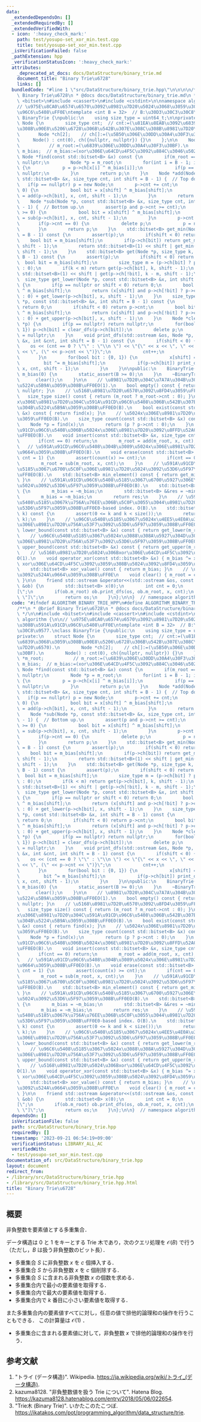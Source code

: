 ```yaml
---
data:
  _extendedDependsOn: []
  _extendedRequiredBy: []
  _extendedVerifiedWith:
  - icon: ':heavy_check_mark:'
    path: test/yosupo-set_xor_min.test.cpp
    title: test/yosupo-set_xor_min.test.cpp
  _isVerificationFailed: false
  _pathExtension: hpp
  _verificationStatusIcon: ':heavy_check_mark:'
  attributes:
    _deprecated_at_docs: docs/DataStructure/binary_trie.md
    document_title: "Binary Trie\u6728"
    links: []
  bundledCode: "#line 1 \"src/DataStructure/binary_trie.hpp\"\n\n\n\n/**\n * @brief\
    \ Binary Trie\u6728\n * @docs docs/DataStructure/binary_trie.md\n */\n\n#include\
    \ <bitset>\n#include <cassert>\n#include <cstdint>\n\nnamespace algorithm {\n\n\
    // \u975E\u8CA0\u6574\u6570\u3092\u8981\u7D20\u5024\u3068\u3059\u308B\u591A\u91CD\
    \u96C6\u5408\uFF0E\ntemplate <int B = 32>  // B:\u30D3\u30C3\u30C8\u9577.\nclass\
    \ BinaryTrie {\npublic:\n    using size_type = uint64_t;\n\nprivate:\n    struct\
    \ Node {\n        size_type cnt;  // cnt:=(\u81EA\u8EAB\u3092\u6839\u3068\u3059\
    \u308B\u90E8\u5206\u6728\u306B\u542B\u307E\u308C\u308B\u8981\u7D20\u6570).\n \
    \       Node *ch[2];    // ch[]:=(\u5B50\u306E\u30DD\u30A4\u30F3\u30BF).\n   \
    \     Node() : cnt(0), ch({nullptr, nullptr}) {}\n    };\n\n    Node *m_root;\
    \           // m_root:=(\u6839\u306E\u30DD\u30A4\u30F3\u30BF).\n    std::bitset<B>\
    \ m_bias;  // m_bias:=(xor\u306E\u64CD\u4F5C\u3092\u884C\u3046\u5024).\n\n   \
    \ Node *find(const std::bitset<B> &x) const {\n        if(m_root == nullptr) return\
    \ nullptr;\n        Node *p = m_root;\n        for(int i = B - 1; i >= 0; --i)\
    \ {\n            p = p->ch[x[i] ^ m_bias[i]];\n            if(p == nullptr) return\
    \ nullptr;\n        }\n        return p;\n    }\n    Node *add(Node *p, const\
    \ std::bitset<B> &x, size_type cnt, int shift = B - 1) {  // Top down.\n     \
    \   if(p == nullptr) p = new Node;\n        p->cnt += cnt;\n        if(shift >=\
    \ 0) {\n            bool bit = x[shift] ^ m_bias[shift];\n            p->ch[bit]\
    \ = add(p->ch[bit], x, cnt, shift - 1);\n        }\n        return p;\n    }\n\
    \    Node *sub(Node *p, const std::bitset<B> &x, size_type cnt, int shift = B\
    \ - 1) {  // Bottom up.\n        assert(p and p->cnt >= cnt);\n        if(shift\
    \ >= 0) {\n            bool bit = x[shift] ^ m_bias[shift];\n            p->ch[bit]\
    \ = sub(p->ch[bit], x, cnt, shift - 1);\n        }\n        p->cnt -= cnt;\n \
    \       if(p->cnt == 0) {\n            delete p;\n            p = nullptr;\n \
    \       }\n        return p;\n    }\n    std::bitset<B> get_min(Node *p, int shift\
    \ = B - 1) const {\n        assert(p);\n        if(shift < 0) return 0;\n    \
    \    bool bit = m_bias[shift];\n        if(p->ch[bit]) return get_min(p->ch[bit],\
    \ shift - 1);\n        return std::bitset<B>(1) << shift | get_min(p->ch[!bit],\
    \ shift - 1);\n    }\n    std::bitset<B> get(Node *p, size_type k, int shift =\
    \ B - 1) const {\n        assert(p);\n        if(shift < 0) return 0;\n      \
    \  bool bit = m_bias[shift];\n        size_type m = (p->ch[bit] ? p->ch[bit]->cnt\
    \ : 0);\n        if(k < m) return get(p->ch[bit], k, shift - 1);\n        return\
    \ std::bitset<B>(1) << shift | get(p->ch[!bit], k - m, shift - 1);\n    }\n  \
    \  size_type get_lower(Node *p, const std::bitset<B> &x, int shift = B - 1) const\
    \ {\n        if(p == nullptr or shift < 0) return 0;\n        bool bit = x[shift]\
    \ ^ m_bias[shift];\n        return (x[shift] and p->ch[!bit] ? p->ch[!bit]->cnt\
    \ : 0) + get_lower(p->ch[bit], x, shift - 1);\n    }\n    size_type get_upper(Node\
    \ *p, const std::bitset<B> &x, int shift = B - 1) const {\n        if(p == nullptr)\
    \ return 0;\n        if(shift < 0) return p->cnt;\n        bool bit = x[shift]\
    \ ^ m_bias[shift];\n        return (x[shift] and p->ch[!bit] ? p->ch[!bit]->cnt\
    \ : 0) + get_upper(p->ch[bit], x, shift - 1);\n    }\n    Node *clear_dfs(Node\
    \ *p) {\n        if(p == nullptr) return nullptr;\n        for(bool bit : {0,\
    \ 1}) p->ch[bit] = clear_dfs(p->ch[bit]);\n        delete p;\n        return p\
    \ = nullptr;\n    }\n    void print_dfs(std::ostream &os, Node *p, std::bitset<B>\
    \ &x, int &cnt, int shift = B - 1) const {\n        if(shift < 0) {\n        \
    \    os << (cnt == 0 ? \"\" : \"\\n \") << \"{\" << x << \", \" << x.to_ullong()\
    \ << \", (\" << p->cnt << \")}\";\n            cnt++;\n            return;\n \
    \       }\n        for(bool bit : {0, 1}) {\n            x[shift] = bit;\n   \
    \         bit ^= m_bias[shift];\n            if(p->ch[bit]) print_dfs(os, p->ch[bit],\
    \ x, cnt, shift - 1);\n        }\n    }\n\npublic:\n    BinaryTrie() : m_root(nullptr),\
    \ m_bias(0) {\n        static_assert(B >= 0);\n    }\n    ~BinaryTrie() {\n  \
    \      clear();\n    }\n\n    // \u8981\u7D20\u304C\u7A7A\u304B\u3069\u3046\u304B\
    \u5224\u5B9A\u3059\u308B\uFF0EO(1).\n    bool empty() const { return m_root ==\
    \ nullptr; }\n    // \u5168\u8981\u7D20\u6570\u3092\u8FD4\u3059\uFF0EO(1).\n \
    \   size_type size() const { return (m_root ? m_root->cnt : 0); }\n    // \u5024\
    x\u306E\u8981\u7D20\u304C\u591A\u91CD\u96C6\u5408\u306B\u542B\u307E\u308C\u308B\
    \u304B\u5224\u5B9A\u3059\u308B\uFF0EO(B).\n    bool exist(const std::bitset<B>\
    \ &x) const { return find(x); }\n    // \u5024x\u306E\u8981\u7D20\u6570\u3092\u8FD4\
    \u3059\uFF0EO(B).\n    size_type count(const std::bitset<B> &x) const {\n    \
    \    Node *p = find(x);\n        return (p ? p->cnt : 0);\n    }\n    // \u591A\
    \u91CD\u96C6\u5408\u306B\u5024x\u306E\u8981\u7D20\u3092\u8FFD\u52A0\u3059\u308B\
    \uFF0EO(B).\n    void insert(const std::bitset<B> &x, size_type cnt = 1) {\n \
    \       if(cnt == 0) return;\n        m_root = add(m_root, x, cnt);\n    }\n \
    \   // \u591A\u91CD\u96C6\u5408\u304B\u3089\u5024x\u306E\u8981\u7D20\u3092\u524A\
    \u9664\u3059\u308B\uFF0EO(B).\n    void erase(const std::bitset<B> &x, size_type\
    \ cnt = 1) {\n        assert(count(x) >= cnt);\n        if(cnt == 0) return;\n\
    \        m_root = sub(m_root, x, cnt);\n    }\n    // \u591A\u91CD\u96C6\u5408\
    \u5185\u3067\u6700\u5C0F\u306E\u8981\u7D20\u5024\u3092\u53D6\u5F97\u3059\u308B\
    \uFF0EO(B).\n    std::bitset<B> min_element() const { return get_min(m_root);\
    \ }\n    // \u591A\u91CD\u96C6\u5408\u5185\u3067\u6700\u5927\u306E\u8981\u7D20\
    \u5024\u3092\u53D6\u5F97\u3059\u308B\uFF0EO(B).\n    std::bitset<B> max_element()\
    \ {\n        m_bias = ~m_bias;\n        std::bitset<B> &&res = ~min_element();\n\
    \        m_bias = ~m_bias;\n        return res;\n    }\n    // \u591A\u91CD\u96C6\
    \u5408\u5185\u3067k\u756A\u76EE\u306B\u5C0F\u3055\u3044\u8981\u7D20\u5024\u3092\
    \u53D6\u5F97\u3059\u308B\uFF0E0-based index. O(B).\n    std::bitset<B> kth_element(size_type\
    \ k) const {\n        assert(0 <= k and k < size());\n        return get(m_root,\
    \ k);\n    }\n    // \u96C6\u5408\u5185\u3067\u5024x\u4EE5\u4E0A\u306E\u6700\u5C0F\
    \u306E\u8981\u7D20\u756A\u53F7\u3092\u53D6\u5F97\u3059\u308B\uFF0EO(B).\n    size_type\
    \ lower_bound(const std::bitset<B> &x) const { return get_lower(m_root, x); }\n\
    \    // \u96C6\u5408\u5185\u3067\u5024x\u3088\u308A\u5927\u304D\u3044\u6700\u5C0F\
    \u306E\u8981\u7D20\u756A\u53F7\u3092\u53D6\u5F97\u3059\u308B\uFF0EO(B).\n    size_type\
    \ upper_bound(const std::bitset<B> &x) const { return get_upper(m_root, x); }\n\
    \    // \u5168\u8981\u7D20\u5024\u306Bxor\u306E\u64CD\u4F5C\u3092\u884C\u3046\uFF0E\
    O(1).\n    void operator_xor(const std::bitset<B> &x) { m_bias ^= x; }\n    //\
    \ xor\u306E\u64CD\u4F5C\u3092\u3059\u308B\u5024\u3092\u8FD4\u3059\uFF0EO(1).\n\
    \    std::bitset<B> xor_value() const { return m_bias; }\n    // \u5168\u8981\u7D20\
    \u3092\u524A\u9664\u3059\u308B\uFF0E\n    void clear() { m_root = clear_dfs(m_root);\
    \ }\n\n    friend std::ostream &operator<<(std::ostream &os, const BinaryTrie\
    \ &ob) {\n        std::bitset<B> x(0);\n        int cnt = 0;\n        os << \"\
    [\";\n        if(ob.m_root) ob.print_dfs(os, ob.m_root, x, cnt);\n        os <<\
    \ \"]\";\n        return os;\n    }\n};\n\n}  // namespace algorithm\n\n\n"
  code: "#ifndef ALGORITHM_BINARY_TRIE_HPP\n#define ALGORITHM_BINARY_TRIE_HPP 1\n\n\
    /**\n * @brief Binary Trie\u6728\n * @docs docs/DataStructure/binary_trie.md\n\
    \ */\n\n#include <bitset>\n#include <cassert>\n#include <cstdint>\n\nnamespace\
    \ algorithm {\n\n// \u975E\u8CA0\u6574\u6570\u3092\u8981\u7D20\u5024\u3068\u3059\
    \u308B\u591A\u91CD\u96C6\u5408\uFF0E\ntemplate <int B = 32>  // B:\u30D3\u30C3\
    \u30C8\u9577.\nclass BinaryTrie {\npublic:\n    using size_type = uint64_t;\n\n\
    private:\n    struct Node {\n        size_type cnt;  // cnt:=(\u81EA\u8EAB\u3092\
    \u6839\u3068\u3059\u308B\u90E8\u5206\u6728\u306B\u542B\u307E\u308C\u308B\u8981\
    \u7D20\u6570).\n        Node *ch[2];    // ch[]:=(\u5B50\u306E\u30DD\u30A4\u30F3\
    \u30BF).\n        Node() : cnt(0), ch({nullptr, nullptr}) {}\n    };\n\n    Node\
    \ *m_root;           // m_root:=(\u6839\u306E\u30DD\u30A4\u30F3\u30BF).\n    std::bitset<B>\
    \ m_bias;  // m_bias:=(xor\u306E\u64CD\u4F5C\u3092\u884C\u3046\u5024).\n\n   \
    \ Node *find(const std::bitset<B> &x) const {\n        if(m_root == nullptr) return\
    \ nullptr;\n        Node *p = m_root;\n        for(int i = B - 1; i >= 0; --i)\
    \ {\n            p = p->ch[x[i] ^ m_bias[i]];\n            if(p == nullptr) return\
    \ nullptr;\n        }\n        return p;\n    }\n    Node *add(Node *p, const\
    \ std::bitset<B> &x, size_type cnt, int shift = B - 1) {  // Top down.\n     \
    \   if(p == nullptr) p = new Node;\n        p->cnt += cnt;\n        if(shift >=\
    \ 0) {\n            bool bit = x[shift] ^ m_bias[shift];\n            p->ch[bit]\
    \ = add(p->ch[bit], x, cnt, shift - 1);\n        }\n        return p;\n    }\n\
    \    Node *sub(Node *p, const std::bitset<B> &x, size_type cnt, int shift = B\
    \ - 1) {  // Bottom up.\n        assert(p and p->cnt >= cnt);\n        if(shift\
    \ >= 0) {\n            bool bit = x[shift] ^ m_bias[shift];\n            p->ch[bit]\
    \ = sub(p->ch[bit], x, cnt, shift - 1);\n        }\n        p->cnt -= cnt;\n \
    \       if(p->cnt == 0) {\n            delete p;\n            p = nullptr;\n \
    \       }\n        return p;\n    }\n    std::bitset<B> get_min(Node *p, int shift\
    \ = B - 1) const {\n        assert(p);\n        if(shift < 0) return 0;\n    \
    \    bool bit = m_bias[shift];\n        if(p->ch[bit]) return get_min(p->ch[bit],\
    \ shift - 1);\n        return std::bitset<B>(1) << shift | get_min(p->ch[!bit],\
    \ shift - 1);\n    }\n    std::bitset<B> get(Node *p, size_type k, int shift =\
    \ B - 1) const {\n        assert(p);\n        if(shift < 0) return 0;\n      \
    \  bool bit = m_bias[shift];\n        size_type m = (p->ch[bit] ? p->ch[bit]->cnt\
    \ : 0);\n        if(k < m) return get(p->ch[bit], k, shift - 1);\n        return\
    \ std::bitset<B>(1) << shift | get(p->ch[!bit], k - m, shift - 1);\n    }\n  \
    \  size_type get_lower(Node *p, const std::bitset<B> &x, int shift = B - 1) const\
    \ {\n        if(p == nullptr or shift < 0) return 0;\n        bool bit = x[shift]\
    \ ^ m_bias[shift];\n        return (x[shift] and p->ch[!bit] ? p->ch[!bit]->cnt\
    \ : 0) + get_lower(p->ch[bit], x, shift - 1);\n    }\n    size_type get_upper(Node\
    \ *p, const std::bitset<B> &x, int shift = B - 1) const {\n        if(p == nullptr)\
    \ return 0;\n        if(shift < 0) return p->cnt;\n        bool bit = x[shift]\
    \ ^ m_bias[shift];\n        return (x[shift] and p->ch[!bit] ? p->ch[!bit]->cnt\
    \ : 0) + get_upper(p->ch[bit], x, shift - 1);\n    }\n    Node *clear_dfs(Node\
    \ *p) {\n        if(p == nullptr) return nullptr;\n        for(bool bit : {0,\
    \ 1}) p->ch[bit] = clear_dfs(p->ch[bit]);\n        delete p;\n        return p\
    \ = nullptr;\n    }\n    void print_dfs(std::ostream &os, Node *p, std::bitset<B>\
    \ &x, int &cnt, int shift = B - 1) const {\n        if(shift < 0) {\n        \
    \    os << (cnt == 0 ? \"\" : \"\\n \") << \"{\" << x << \", \" << x.to_ullong()\
    \ << \", (\" << p->cnt << \")}\";\n            cnt++;\n            return;\n \
    \       }\n        for(bool bit : {0, 1}) {\n            x[shift] = bit;\n   \
    \         bit ^= m_bias[shift];\n            if(p->ch[bit]) print_dfs(os, p->ch[bit],\
    \ x, cnt, shift - 1);\n        }\n    }\n\npublic:\n    BinaryTrie() : m_root(nullptr),\
    \ m_bias(0) {\n        static_assert(B >= 0);\n    }\n    ~BinaryTrie() {\n  \
    \      clear();\n    }\n\n    // \u8981\u7D20\u304C\u7A7A\u304B\u3069\u3046\u304B\
    \u5224\u5B9A\u3059\u308B\uFF0EO(1).\n    bool empty() const { return m_root ==\
    \ nullptr; }\n    // \u5168\u8981\u7D20\u6570\u3092\u8FD4\u3059\uFF0EO(1).\n \
    \   size_type size() const { return (m_root ? m_root->cnt : 0); }\n    // \u5024\
    x\u306E\u8981\u7D20\u304C\u591A\u91CD\u96C6\u5408\u306B\u542B\u307E\u308C\u308B\
    \u304B\u5224\u5B9A\u3059\u308B\uFF0EO(B).\n    bool exist(const std::bitset<B>\
    \ &x) const { return find(x); }\n    // \u5024x\u306E\u8981\u7D20\u6570\u3092\u8FD4\
    \u3059\uFF0EO(B).\n    size_type count(const std::bitset<B> &x) const {\n    \
    \    Node *p = find(x);\n        return (p ? p->cnt : 0);\n    }\n    // \u591A\
    \u91CD\u96C6\u5408\u306B\u5024x\u306E\u8981\u7D20\u3092\u8FFD\u52A0\u3059\u308B\
    \uFF0EO(B).\n    void insert(const std::bitset<B> &x, size_type cnt = 1) {\n \
    \       if(cnt == 0) return;\n        m_root = add(m_root, x, cnt);\n    }\n \
    \   // \u591A\u91CD\u96C6\u5408\u304B\u3089\u5024x\u306E\u8981\u7D20\u3092\u524A\
    \u9664\u3059\u308B\uFF0EO(B).\n    void erase(const std::bitset<B> &x, size_type\
    \ cnt = 1) {\n        assert(count(x) >= cnt);\n        if(cnt == 0) return;\n\
    \        m_root = sub(m_root, x, cnt);\n    }\n    // \u591A\u91CD\u96C6\u5408\
    \u5185\u3067\u6700\u5C0F\u306E\u8981\u7D20\u5024\u3092\u53D6\u5F97\u3059\u308B\
    \uFF0EO(B).\n    std::bitset<B> min_element() const { return get_min(m_root);\
    \ }\n    // \u591A\u91CD\u96C6\u5408\u5185\u3067\u6700\u5927\u306E\u8981\u7D20\
    \u5024\u3092\u53D6\u5F97\u3059\u308B\uFF0EO(B).\n    std::bitset<B> max_element()\
    \ {\n        m_bias = ~m_bias;\n        std::bitset<B> &&res = ~min_element();\n\
    \        m_bias = ~m_bias;\n        return res;\n    }\n    // \u591A\u91CD\u96C6\
    \u5408\u5185\u3067k\u756A\u76EE\u306B\u5C0F\u3055\u3044\u8981\u7D20\u5024\u3092\
    \u53D6\u5F97\u3059\u308B\uFF0E0-based index. O(B).\n    std::bitset<B> kth_element(size_type\
    \ k) const {\n        assert(0 <= k and k < size());\n        return get(m_root,\
    \ k);\n    }\n    // \u96C6\u5408\u5185\u3067\u5024x\u4EE5\u4E0A\u306E\u6700\u5C0F\
    \u306E\u8981\u7D20\u756A\u53F7\u3092\u53D6\u5F97\u3059\u308B\uFF0EO(B).\n    size_type\
    \ lower_bound(const std::bitset<B> &x) const { return get_lower(m_root, x); }\n\
    \    // \u96C6\u5408\u5185\u3067\u5024x\u3088\u308A\u5927\u304D\u3044\u6700\u5C0F\
    \u306E\u8981\u7D20\u756A\u53F7\u3092\u53D6\u5F97\u3059\u308B\uFF0EO(B).\n    size_type\
    \ upper_bound(const std::bitset<B> &x) const { return get_upper(m_root, x); }\n\
    \    // \u5168\u8981\u7D20\u5024\u306Bxor\u306E\u64CD\u4F5C\u3092\u884C\u3046\uFF0E\
    O(1).\n    void operator_xor(const std::bitset<B> &x) { m_bias ^= x; }\n    //\
    \ xor\u306E\u64CD\u4F5C\u3092\u3059\u308B\u5024\u3092\u8FD4\u3059\uFF0EO(1).\n\
    \    std::bitset<B> xor_value() const { return m_bias; }\n    // \u5168\u8981\u7D20\
    \u3092\u524A\u9664\u3059\u308B\uFF0E\n    void clear() { m_root = clear_dfs(m_root);\
    \ }\n\n    friend std::ostream &operator<<(std::ostream &os, const BinaryTrie\
    \ &ob) {\n        std::bitset<B> x(0);\n        int cnt = 0;\n        os << \"\
    [\";\n        if(ob.m_root) ob.print_dfs(os, ob.m_root, x, cnt);\n        os <<\
    \ \"]\";\n        return os;\n    }\n};\n\n}  // namespace algorithm\n\n#endif\n"
  dependsOn: []
  isVerificationFile: false
  path: src/DataStructure/binary_trie.hpp
  requiredBy: []
  timestamp: '2023-09-21 06:54:19+09:00'
  verificationStatus: LIBRARY_ALL_AC
  verifiedWith:
  - test/yosupo-set_xor_min.test.cpp
documentation_of: src/DataStructure/binary_trie.hpp
layout: document
redirect_from:
- /library/src/DataStructure/binary_trie.hpp
- /library/src/DataStructure/binary_trie.hpp.html
title: "Binary Trie\u6728"
---
```

## 概要

非負整数を要素値とする多重集合．

データ構造は $0$ と $1$ をキーとする Trie 木であり，次のクエリ処理を $\mathcal{O}(B)$ で行う（ただし，$B$ は扱う非負整数のビット長）．

- 多重集合 $S$ に非負整数 $x$ を $c$ 個挿入する．
- 多重集合 $S$ から非負整数 $x$ を $c$ 個削除する．
- 多重集合 $S$ に含まれる非負整数 $x$ の個数を求める．
- 多重集合内で最小の要素値を取得する．
- 多重集合内で最大の要素値を取得する．
- 多重集合内で $k$ 番目に小さい要素値を取得する．

また多重集合内の要素値すべてに対し，任意の値で排他的論理和の操作を行うこともできる．
この計算量は $\mathcal{O}(1)$ ．

- 多重集合に含まれる要素値に対して，非負整数 $x$ で排他的論理和の操作を行う．


## 参考文献

1. "トライ (データ構造)". Wikipedia. <https://ja.wikipedia.org/wiki/トライ_(データ構造)>.
1. kazuma8128. "非負整数値を扱う Trie について". Hatena Blog. <https://kazuma8128.hatenablog.com/entry/2018/05/06/022654>.
1. "Trie木 (Binary Trie)". いかたこのたこつぼ. <https://ikatakos.com/pot/programming_algorithm/data_structure/trie>.
